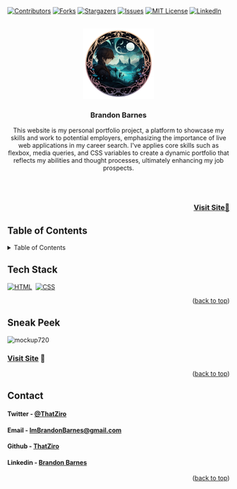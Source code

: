 <a name="readme-top"></a>

[![Contributors][contributors-shield]][contributors-url]
[![Forks][forks-shield]][forks-url]
[![Stargazers][stars-shield]][stars-url]
[![Issues][issues-shield]][issues-url]
[![MIT License][license-shield]][license-url]
[![LinkedIn][linkedin-shield]][linkedin-url]

<!-- PROJECT LOGO -->
<br />
<div align="center">
  <a href="https://github.com/ThatZiro/Portfolio">
    <img src="./README_Assets/README-Logo.png" alt="Logo" width="160" height="160">
  </a>

<h3 align="center">Brandon Barnes</h3>

  <p align="center">This website is my personal portfolio project, a platform to showcase my skills and work to potential employers, emphasizing the importance of live web applications in my career search. I've applies core skills such as flexbox, media queries, and CSS variables to create a dynamic portfolio that reflects my abilities and thought processes, ultimately enhancing my job prospects.
  </p>
</div>
</br>
</br>

<h3 font size="1" align="right"><a href="https://thatziro.github.io/Portfolio/" target="_blank">Visit Site🚀</a></h3>

## Table of Contents

<!-- TABLE OF CONTENTS -->
<details>
  <summary>Table of Contents</summary>
  <ol>
    <li><a href="#tech-stack">Tech Stack</a></li>
    <li><a href="#sneak-peek">Sneak Peek</a></li>
    <li><a href="#contact">Contact</a></li>
  </ol>
</details>

## Tech Stack

[![HTML](https://img.shields.io/badge/html5%20-%23E34F26.svg?&style=for-the-badge&logo=html5&logoColor=white)](https://github.com/jigar-sable/Portfolio-Website/search?l=html)&nbsp;
[![CSS](https://img.shields.io/badge/css3%20-%231572B6.svg?&style=for-the-badge&logo=css3&logoColor=white)](https://github.com/jigar-sable/Portfolio-Website/search?l=css)&nbsp;

<p align="right">(<a href="#readme-top">back to top</a>)</p>

<!-- GETTING STARTED -->

## Sneak Peek

![mockup720](./README_Assets/README-Screenshot.png)

### <a href="https://thatziro.github.io/Portfolio/" target="_blank">Visit Site</a> 🚀

<p align="right">(<a href="#readme-top">back to top</a>)</p>

## Contact

<h4>Twitter - <a href="https://twitter.com/ThatZiro">@ThatZiro</a></h4>
<h4>Email - <a href="mailto:ImBrandonBarnes@gmail.com">ImBrandonBarnes@gmail.com</a></h4>
<h4>Github - <a href="https://github.com/ThatZiro">ThatZiro</a></h4>
<h4>Linkedin - <a href="https://www.linkedin.com/in/brandon-barnes-4b2098232/">Brandon Barnes</a></h4>

<p align="right">(<a href="#readme-top">back to top</a>)</p>

<!-- MARKDOWN LINKS & IMAGES -->
<!-- https://www.markdownguide.org/basic-syntax/#reference-style-links -->

[contributors-shield]: https://img.shields.io/github/contributors/ThatZiro/Portfolio.svg?style=for-the-badge
[contributors-url]: https://github.com/ThatZiro/Portfolio/graphs/contributors
[forks-shield]: https://img.shields.io/github/forks/ThatZiro/Portfolio.svg?style=for-the-badge
[forks-url]: https://github.com/ThatZiro/Portfolio/network/members
[stars-shield]: https://img.shields.io/github/stars/ThatZiro/Portfolio.svg?style=for-the-badge
[stars-url]: https://github.com/ThatZiro/Portfolio/stargazers
[issues-shield]: https://img.shields.io/github/issues/ThatZiro/Portfolio.svg?style=for-the-badge
[issues-url]: https://github.com/ThatZiro/Portfolio/issues
[license-shield]: https://img.shields.io/github/license/ThatZiro/Portfolio.svg?style=for-the-badge
[license-url]: https://github.com/ThatZiro/Portfolio/blob/master/LICENSE.txt
[linkedin-shield]: https://img.shields.io/badge/-LinkedIn-black.svg?style=for-the-badge&logo=linkedin&colorB=555
[linkedin-url]: https://linkedin.com/in/linkedin_username
